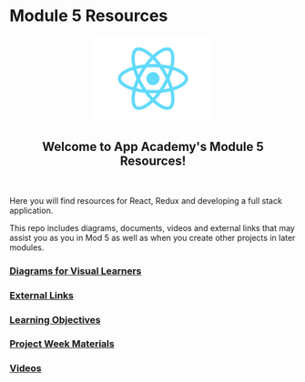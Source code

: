 # Module 5 Resources

<div align='center'>
  <img height='150px' src='./assets/splash/react-logo.svg'/>
  <h2>Welcome to App Academy's Module 5 Resources!</h2>
</div>
<br>

Here you will find resources for React, Redux and developing a full stack
application.

This repo includes diagrams, documents, videos and external links that may
assist you as you in Mod 5 as well as when you create other projects in later
modules.

### [Diagrams for Visual Learners][diagrams]

### [External Links][external-links]

### [Learning Objectives][learning-objectives]

### [Project Week Materials][project-week]

### [Videos][videos]

[diagrams]: ./diagrams.md
[external-links]: ./links.md
[learning-objectives]: ./learning-objectives/README.md
[project-week]: ./project-week/README.md
[videos]: ./videos.md
